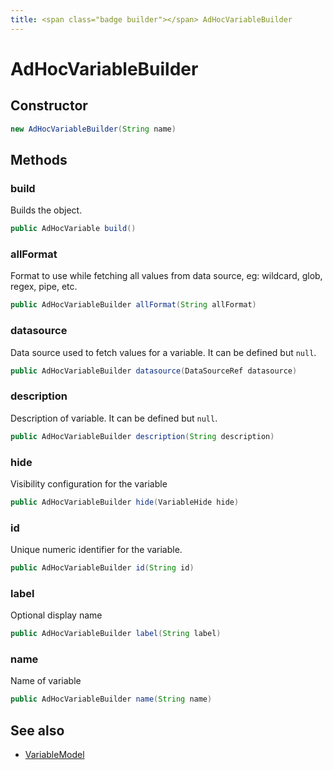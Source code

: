 ```yaml
---
title: <span class="badge builder"></span> AdHocVariableBuilder
---
```

# <span class="badge builder"></span> AdHocVariableBuilder

## Constructor

```java
new AdHocVariableBuilder(String name)
```
## Methods

### <span class="badge object-method"></span> build

Builds the object.

```java
public AdHocVariable build()
```

### <span class="badge object-method"></span> allFormat

Format to use while fetching all values from data source, eg: wildcard, glob, regex, pipe, etc.

```java
public AdHocVariableBuilder allFormat(String allFormat)
```

### <span class="badge object-method"></span> datasource

Data source used to fetch values for a variable. It can be defined but `null`.

```java
public AdHocVariableBuilder datasource(DataSourceRef datasource)
```

### <span class="badge object-method"></span> description

Description of variable. It can be defined but `null`.

```java
public AdHocVariableBuilder description(String description)
```

### <span class="badge object-method"></span> hide

Visibility configuration for the variable

```java
public AdHocVariableBuilder hide(VariableHide hide)
```

### <span class="badge object-method"></span> id

Unique numeric identifier for the variable.

```java
public AdHocVariableBuilder id(String id)
```

### <span class="badge object-method"></span> label

Optional display name

```java
public AdHocVariableBuilder label(String label)
```

### <span class="badge object-method"></span> name

Name of variable

```java
public AdHocVariableBuilder name(String name)
```

## See also

 * <span class="badge object-type-class"></span> [VariableModel](./object-VariableModel.md)
